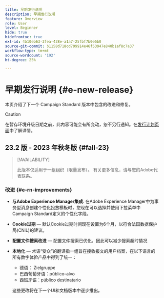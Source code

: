 ```yaml
---
title: 早期发行说明
description: 早期发行说明
feature: Overview
role: User
level: Beginner
hide: true
hidefromtoc: true
exl-id: 4b10eb63-3fea-438e-a1a7-25fbf7b0e5b0
source-git-commit: b1158d718cd799914e46f53947e840b1af8c7a37
workflow-type: tm+mt
source-wordcount: '192'
ht-degree: 25%

---
```



# 早期发行说明 {#e-new-release}

本页介绍了下一个 Campaign Standard 版本中包含的改进和修复。

>[!CAUTION]
>
> 在暂存环境升级日期之前，此内容可能会有所变动，恕不另行通知。在[发行计划页面](../../rn/using/release-planning.md)中了解详情。

## 23.2 版 - 2023 年秋冬版 {#fall-23}

>[!AVAILABILITY]
>
>此版本仅适用于一组组织（限量发布）。 有关更多信息，请与您的Adobe代表联系。

### 改进 {#e-rn-improvements}

* **与Adobe Experience Manager集成**. 在Adobe Experience Manager中为事务型消息创建个性化投放模板时，您现在可以选择并使用下拉菜单中Campaign Standard定义的个性化字段。

* **Cookie过期**  — 默认Cookie过期时间现在设置为6个月，以符合法国数据保护局(CNIL)的建议。

* **配置文件搜索改进**  — 配置文件搜索已优化，因此可以减少搜索超时情况

* **本地化**  — 术语“受众”的翻译指一组旨在接收报文的用户档案，在以下语言的所有数字体验产品中得到了统一：

   * 德语： Zielgruppe
   * 巴西葡萄牙语：público-alvo
   * 西班牙语：público destinatario

  这些更改将在下一个UI和文档版本中逐步推出。

